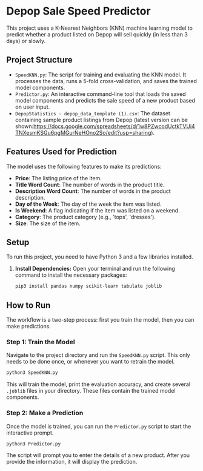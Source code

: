 # Depop Sale Speed Predictor

This project uses a K-Nearest Neighbors (KNN) machine learning model to predict whether a product listed on Depop will sell quickly (in less than 3 days) or slowly.

## Project Structure

- `SpeedKNN.py`: The script for training and evaluating the KNN model. It processes the data, runs a 5-fold cross-validation, and saves the trained model components.
- `Predictor.py`: An interactive command-line tool that loads the saved model components and predicts the sale speed of a new product based on user input.
- `DepopStatistics - depop_data_template (1).csv`: The dataset containing sample product listings from Depop (latest version can be shown:https://docs.google.com/spreadsheets/d/1w8PZwcodUctkTVUi4TNXesmKSGu6pgMGurNeHOno2So/edit?usp=sharing).

## Features Used for Prediction

The model uses the following features to make its predictions:

- **Price**: The listing price of the item.
- **Title Word Count**: The number of words in the product title.
- **Description Word Count**: The number of words in the product description.
- **Day of the Week**: The day of the week the item was listed.
- **Is Weekend**: A flag indicating if the item was listed on a weekend.
- **Category**: The product category (e.g., 'tops', 'dresses').
- **Size**: The size of the item.

## Setup

To run this project, you need to have Python 3 and a few libraries installed.

1.  **Install Dependencies:**
    Open your terminal and run the following command to install the necessary packages:
    ```bash
    pip3 install pandas numpy scikit-learn tabulate joblib
    ```

## How to Run

The workflow is a two-step process: first you train the model, then you can make predictions.

### Step 1: Train the Model

Navigate to the project directory and run the `SpeedKNN.py` script. This only needs to be done once, or whenever you want to retrain the model.

```bash
python3 SpeedKNN.py
```

This will train the model, print the evaluation accuracy, and create several `.joblib` files in your directory. These files contain the trained model components.

### Step 2: Make a Prediction

Once the model is trained, you can run the `Predictor.py` script to start the interactive prompt.

```bash
python3 Predictor.py
```

The script will prompt you to enter the details of a new product. After you provide the information, it will display the prediction.
